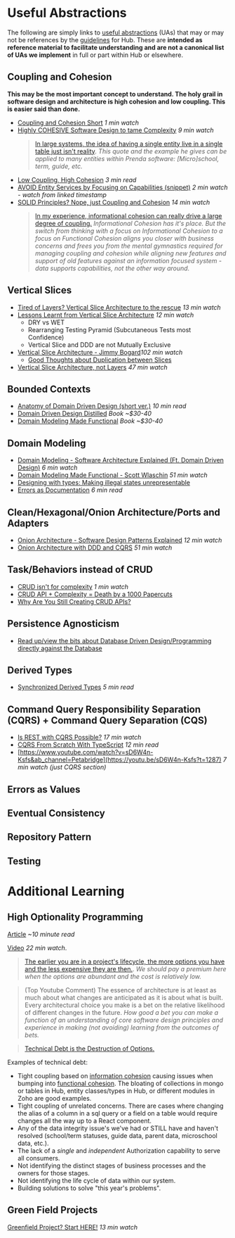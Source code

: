 # Useful Abstractions
The following are simply links to [useful abstractions](../../glossary.md#useful-abstraction) (UAs) that may or may not be references by the [guidelines](./hub.md#guidelines) for Hub. These are **intended as reference material to facilitate understanding and are not a canonical list of UAs we implement** in full or part within Hub or elsewhere.

## Coupling and Cohesion
**This may be the most important concept to understand. The holy grail in software design and architecture is high cohesion and low coupling. This is easier said than done.**
- [Coupling and Cohesion Short](https://www.youtube.com/shorts/K_Z9FJ7jdFo) *1 min watch*
- [Highly COHESIVE Software Design to tame Complexity](https://www.youtube.com/watch?v=r0-GC3Y_OME) *9 min watch*
  > [In large systems, the idea of having a single entity live in a single table just isn't reality](https://youtu.be/r0-GC3Y_OME?t=128). *This quote and the example he gives can be applied to many entities within Prenda software: [Micro]school, term, guide, etc.*
- [Low Coupling, High Cohesion](https://medium.com/clarityhub/low-coupling-high-cohesion-3610e35ac4a6) *3 min read*
- [AVOID Entity Services by Focusing on Capabilities (snippet)](https://youtu.be/2gOOstEI4vU?t=383) *2 min watch - watch from linked timestamp*
- [SOLID Principles? Nope, just Coupling and Cohesion](https://www.youtube.com/watch?v=YDNR_gfBk0Q&ab_channel=CodeOpinion) *14 min watch*
  > [In my experience, informational cohesion can really drive a large degree of coupling.](https://youtu.be/YDNR_gfBk0Q?t=228) *Informational Cohesion has it's place. But the switch from thinking with a focus on Informational Cohesion to a focus on Functional Cohesion aligns you closer with business concerns and frees you from the mental gymnastics required for managing coupling and cohesion while aligning new features and support of old features against an information focused system - data supports capabilities, not the other way around.*

## Vertical Slices
- [Tired of Layers? Vertical Slice Architecture to the rescue](https://www.youtube.com/watch?v=lsddiYwWaOQ) *13 min watch*
- [Lessons Learnt from Vertical Slice Architecture](https://www.youtube.com/watch?v=Ra5M0u-dzn4&ab_channel=DDDMelbourne) *12 min watch*
  - DRY vs WET
  - Rearranging Testing Pyramid (Subcutaneous Tests most Confidence)
  - Vertical Slice and DDD are not Mutually Exclusive
- [Vertical Slice Architecture - Jimmy Bogard](https://www.youtube.com/watch?v=SUiWfhAhgQw&ab_channel=NDCConferences)*102 min watch*
  - [Good Thoughts about Duplication between Slices](https://youtu.be/SUiWfhAhgQw?t=2224)
- [Vertical Slice Architecture, not Layers](https://www.youtube.com/watch?v=L2Wnq0ChAIA&ab_channel=CodeOpinion) *47 min watch*

## Bounded Contexts
- [Anatomy of Domain Driven Design (short ver.)](https://www.elbandit.co.uk/images/DDDEU-Booklet.pdf) *10 min read*
- [Domain Driven Design Distilled](https://www.amazon.com/Domain-Driven-Design-Distilled-Vaughn-Vernon/dp/0134434420) *Book ~$30-40*
- [Domain Modeling Made Functional](https://www.amazon.com/Domain-Modeling-Made-Functional-Domain-Driven/dp/1680502549) *Book ~$30-40*

## Domain Modeling
- [Domain Modeling - Software Architecture Explained (Ft. Domain Driven Design)](https://www.youtube.com/watch?v=sQXpmCOCDhM&ab_channel=ProfessionalProgramming) *6 min watch*
- [Domain Modeling Made Functional - Scott Wlaschin](https://www.youtube.com/watch?v=2JB1_e5wZmU&ab_channel=KanDDDinsky) *51 min watch*
- [Designing with types: Making illegal states unrepresentable](https://fsharpforfunandprofit.com/posts/designing-with-types-making-illegal-states-unrepresentable/)
- [Errors as Documentation](https://aldesantis.medium.com/fail-better-turning-software-errors-into-documentation-764a6bb7d71f) *6 min read*

## Clean/Hexagonal/Onion Architecture/Ports and Adapters
- [Onion Architecture - Software Design Patterns Explained](https://www.youtube.com/watch?v=oC2Ty8H9jck&t=2s&ab_channel=ProfessionalProgramming) *12 min watch*
- [Onion Architecture with DDD and CQRS](https://www.youtube.com/watch?v=CdZzfqwnx4I&t=968s&ab_channel=DDDEastMidlandsConference) *51 min watch*

## Task/Behaviors instead of CRUD
- [CRUD isn't for complexity](https://www.youtube.com/shorts/wRMLOTQT4eI) *1 min watch*
- [CRUD API + Complexity = Death by a 1000 Papercuts](https://www.youtube.com/watch?v=kalD8TcRBCc&t=55s&ab_channel=CodeOpinion)
- [Why Are You Still Creating CRUD APIs?](https://levelup.gitconnected.com/why-are-you-still-creating-crud-apis-8790ca261bfb)

## Persistence Agnosticism
  - [Read up/view the bits about Database Driven Design/Programming directly against the Database](#high-optionality-programming)

## Derived Types
- [Synchronized Derived Types](https://javascript.plainenglish.io/typescript-how-to-create-synchronized-derived-types-4bf2371a9eab) *5 min read*

## Command Query Responsibility Separation (CQRS) + Command Query Separation (CQS)
- [Is REST with CQRS Possible?](https://www.youtube.com/watch?v=6XO6vSiioWE&ab_channel=CodeOpinion) *17 min watch*
- [CQRS From Scratch With TypeScript](https://medium.com/swlh/cqrs-from-scratch-with-typescript-e2ccf7fc2b64) *12 min read*
- [https://www.youtube.com/watch?v=sD6W4n-Ksfs&ab_channel=Petabridge](https://youtu.be/sD6W4n-Ksfs?t=1287) *7 min watch (just CQRS section)*

## Errors as Values

## Eventual Consistency

## Repository Pattern

## Testing

# Additional Learning

## High Optionality Programming
[Article](https://petabridge.com/blog/high-optionality-programming-pt1/) *~10 minute read*

[Video](https://www.youtube.com/watch?v=ZUiuh_n6HKg&ab_channel=Petabridge) *22 min watch*.

> [The earlier you are in a project's lifecycle, the more options you have and the less expensive they are then.](https://youtu.be/ZUiuh_n6HKg?t=459). *We should pay a premium here when the options are abundant and the cost is relatively low.*

> (Top Youtube Comment) The essence of architecture is at least as much about what changes are anticipated as it is about what is built.
> Every architectural choice you make is a bet on the relative likelihood of different changes in the future. *How good a bet you can make a function of an understanding of core software design principles and experience in making (not avoiding) learning from the outcomes of bets.*

> [Technical Debt is the Destruction of Options.](https://youtu.be/ZUiuh_n6HKg?t=537)

Examples of technical debt:
- Tight coupling based on [information cohesion](../../glossary.md#informational-cohesion) causing issues when bumping into [functional cohesion](../../glossary.md#functional-cohesion). The bloating of collections in mongo or tables in Hub, entity classes/types in Hub, or different modules in Zoho are good examples.
- Tight coupling of unrelated concerns. There are cases where changing the alias of a column in a sql query or a field on a table would require changes all the way up to a React component.
- Any of the data integrity issue's we've had or STILL have and haven't resolved (school/term statuses, guide data, parent data, microschool data, etc.).
- The lack of a *single* and *independent* Authorization capability to serve all consumers.
- Not identifying the distinct stages of business processes and the owners for those stages.
- Not identifying the life cycle of data within our system.
- Building solutions to solve "this year's problems".

## Green Field Projects
[Greenfield Project? Start HERE!](https://www.youtube.com/watch?v=WXalcPX8ak4&ab_channel=CodeOpinion) *13 min watch*
